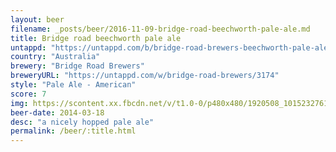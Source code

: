 ```yaml
---
layout: beer
filename: _posts/beer/2016-11-09-bridge-road-beechworth-pale-ale.md
title: Bridge road beechworth pale ale
untappd: "https://untappd.com/b/bridge-road-brewers-beechworth-pale-ale/13726"
country: "Australia"
brewery: "Bridge Road Brewers"
breweryURL: "https://untappd.com/w/bridge-road-brewers/3174"
style: "Pale Ale - American"
score: 7
img: https://scontent.xx.fbcdn.net/v/t1.0-0/p480x480/1920508_10152327616563745_674556830_n.jpg?oh=1e66dd58ff2055ac9cff1ac0fdb92bf6&oe=5902A9C8
beer-date: 2014-03-18
desc: "a nicely hopped pale ale"
permalink: /beer/:title.html
---
```

